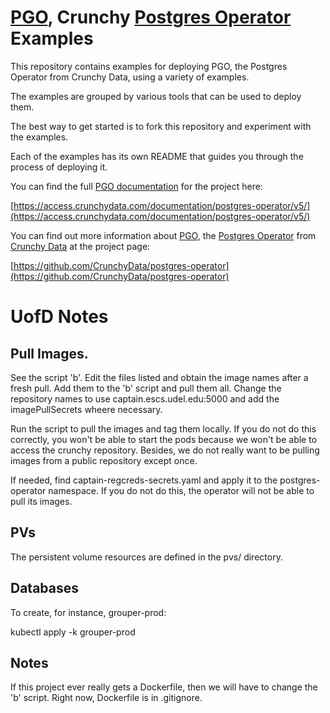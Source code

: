 # [PGO](https://github.com/CrunchyData/postgres-operator), Crunchy [Postgres Operator](https://github.com/CrunchyData/postgres-operator) Examples

This repository contains examples for deploying PGO, the Postgres Operator from Crunchy Data, using a variety of examples.

The examples are grouped by various tools that can be used to deploy them.

The best way to get started is to fork this repository and experiment with the examples.

Each of the examples has its own README that guides you through the process of deploying it.

You can find the full [PGO documentation](https://access.crunchydata.com/documentation/postgres-operator/v5/) for the project here:

[https://access.crunchydata.com/documentation/postgres-operator/v5/](https://access.crunchydata.com/documentation/postgres-operator/v5/)

You can find out more information about [PGO](https://github.com/CrunchyData/postgres-operator), the [Postgres Operator](https://github.com/CrunchyData/postgres-operator) from [Crunchy Data](https://www.crunchydata.com) at the project page:

[https://github.com/CrunchyData/postgres-operator](https://github.com/CrunchyData/postgres-operator)

# UofD Notes

## Pull Images.

See the script 'b'.  Edit the files listed and obtain the image
names after a fresh pull.  Add them to the 'b' script and pull them
all.  Change the repository names to use captain.escs.udel.edu:5000
and add the imagePullSecrets wheere necessary.

Run the script to pull the images and tag them locally.  If you do
not do this correctly, you won't be able to start the pods because
we won't be able to access the crunchy repository.  Besides, we
do not really want to be pulling images from a public repository
except once.

If needed, find captain-regcreds-secrets.yaml and apply it to the
postgres-operator namespace.  If you do not do this, the operator
will not be able to pull its images.

## PVs

The persistent volume resources are defined in the pvs/ directory.

## Databases

To create, for instance, grouper-prod:

kubectl apply -k grouper-prod

## Notes

If this project ever really gets a Dockerfile, then we will have to
change the 'b' script.  Right now, Dockerfile is in .gitignore.
